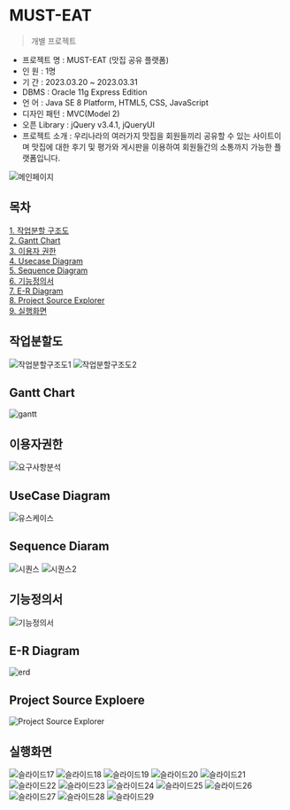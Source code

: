 # MUST-EAT

> 개별 프로젝트

- 프로젝트 명 : MUST-EAT (맛집 공유 플랫폼)
- 인 원 : 1명
- 기 간 : 2023.03.20 ~ 2023.03.31
- DBMS : Oracle 11g Express Edition
- 언 어 : Java SE 8 Platform, HTML5, CSS, JavaScript
- 디자인 패턴 : MVC(Model 2)
- 오픈 Library : jQuery v3.4.1, jQueryUI
-  프로젝트 소개 : 우리나라의 여러가지 맛집을 회원들끼리 공유할 수 있는 사이트이며 맛집에 대한 후기 및 평가와 게시판을 이용하여 회원들간의 소통까지 가능한 플랫폼입니다.<br>

![메인페이지](https://user-images.githubusercontent.com/119472243/229347750-c0f3c536-80d0-4e9f-a0c2-5beddcbb1a7d.png)

## 목차
[1. 작업분할 구조도](https://github.com/houn7145/musteat#%EC%9E%91%EC%97%85%EB%B6%84%ED%95%A0%EB%8F%84)<br>
[2. Gantt Chart](https://github.com/houn7145/musteat#gantt-chart)<br>
[3. 이용자 권한](https://github.com/houn7145/musteat#%EC%9D%B4%EC%9A%A9%EC%9E%90%EA%B6%8C%ED%95%9C)<br>
[4. Usecase Diagram](https://github.com/houn7145/musteat#usecase-diagram)<br>
[5. Sequence Diagram](https://github.com/houn7145/musteat#sequence-diaram)<br>
[6. 기능정의서](https://github.com/houn7145/musteat#%EA%B8%B0%EB%8A%A5%EC%A0%95%EC%9D%98%EC%84%9C)<br>
[7. E-R Diagram](https://github.com/houn7145/musteat#e-r-diagram)<br>
[8. Project Source Explorer](https://github.com/houn7145/musteat/blob/main/README.md#project-source-exploere)<br>
[9. 실행화면]()<br>

## 작업분할도
![작업분할구조도1](https://user-images.githubusercontent.com/119472243/229348003-5650cc88-a4a7-418f-ac6e-6702787c518a.jpg)
![작업분할구조도2](https://user-images.githubusercontent.com/119472243/229347931-2f0a43e9-3158-4f9a-ac55-23cb7e29cfd2.jpg)

## Gantt Chart
![gantt](https://user-images.githubusercontent.com/119472243/229027296-14f2d0a9-9c71-478f-acdf-a2fbe98ead90.jpg)

## 이용자권한
![요구사항분석](https://user-images.githubusercontent.com/119472243/229347935-326cc80c-9935-4591-a6ae-8900a97e76d8.jpg)

## UseCase Diagram
![유스케이스](https://user-images.githubusercontent.com/119472243/229357844-25400b4f-f162-4117-9f7b-137196f01224.png)

## Sequence Diaram
![시퀀스](https://user-images.githubusercontent.com/119472243/229347936-34b7533d-c28b-4ba1-a660-10d826fa2a00.jpg)
![시퀀스2](https://user-images.githubusercontent.com/119472243/229347940-5b8d4b30-6c6a-4d6a-ac1d-cce9ac49df04.jpg)

## 기능정의서
![기능정의서](https://user-images.githubusercontent.com/119472243/229033098-5b0bfd6d-6e5b-4e65-92e1-a3ebab487580.JPG)

## E-R Diagram
![erd](https://user-images.githubusercontent.com/119472243/229027997-f7808aab-3939-48c7-9781-0a949032b22a.jpg)

## Project Source Exploere
![Project Source Explorer](https://user-images.githubusercontent.com/119472243/229031412-e74e3e66-33f1-47d5-ac0b-e14820a566b4.jpg)

## 실행화면
![슬라이드17](https://user-images.githubusercontent.com/119472243/229347967-e958ae90-63c6-493e-8e98-4431b35ffb32.PNG)
![슬라이드18](https://user-images.githubusercontent.com/119472243/229347968-15c1939b-c11c-4a16-9273-1adb08d0ac20.PNG)
![슬라이드19](https://user-images.githubusercontent.com/119472243/229347969-f66fcb01-d8cd-4c16-b31d-f2566f72c586.PNG)
![슬라이드20](https://user-images.githubusercontent.com/119472243/229347970-318893d3-dca3-4da8-8ddf-5655d9efdd48.PNG)
![슬라이드21](https://user-images.githubusercontent.com/119472243/229347971-8349b5ab-1c1d-4b19-b2a1-9e772396105d.PNG)
![슬라이드22](https://user-images.githubusercontent.com/119472243/229347972-899647fd-6a59-46e3-a04a-10c6ed39c38a.PNG)
![슬라이드23](https://user-images.githubusercontent.com/119472243/229347974-ac36624f-aab9-4ef7-994b-9b91a23e2a8d.PNG)
![슬라이드24](https://user-images.githubusercontent.com/119472243/229347975-07000f38-74ae-47f3-b12b-e3ddba75a154.PNG)
![슬라이드25](https://user-images.githubusercontent.com/119472243/229347977-dc120f66-86e2-4444-a2bb-abab33c98691.PNG)
![슬라이드26](https://user-images.githubusercontent.com/119472243/229347978-cad2349e-a1c1-46c7-902f-681b8b462dc8.PNG)
![슬라이드27](https://user-images.githubusercontent.com/119472243/229347979-17546d09-e182-4d69-a034-19e648e6f3ec.PNG)
![슬라이드28](https://user-images.githubusercontent.com/119472243/229347981-b8f2e10b-79f2-4e0c-9f27-55f223b7db65.PNG)
![슬라이드29](https://user-images.githubusercontent.com/119472243/229347983-69366059-2a7b-4806-bcfd-f6233066a00c.PNG)
